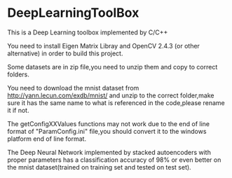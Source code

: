 DeepLearningToolBox
===================
This is a Deep Learning toolbox implemented by C/C++

You need to install Eigen Matrix Libray and OpenCV 2.4.3 (or other alternative) in order to build this project.

Some datasets are in zip file,you need to unzip them and copy to correct folders.

You need to download the mnist dataset from http://yann.lecun.com/exdb/mnist/ and unzip to the correct folder,make sure it has the same name to what is referenced in the code,please rename it if not.

The getConfigXXValues functions may not work due to the end of line format of "ParamConfig.ini" file,you should convert it to the windows platform end of line format.

The Deep Neural Network implemented by stacked autoencoders with proper parameters has a classification accuracy of 98% or even better on the mnist dataset(trained on training set and tested on test set).


